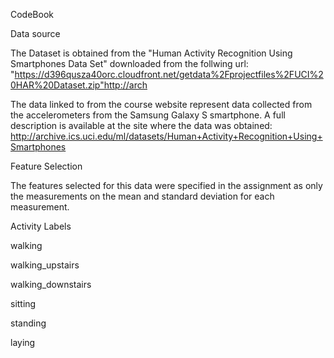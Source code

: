 CodeBook

Data source

The Dataset is obtained from the "Human Activity Recognition Using Smartphones Data Set" downloaded from the follwing url: "https://d396qusza40orc.cloudfront.net/getdata%2Fprojectfiles%2FUCI%20HAR%20Dataset.zip"http://arch

The data linked to from the course website represent data collected from the accelerometers from the Samsung Galaxy S smartphone. A full description is available at the site where the data was obtained:
  http://archive.ics.uci.edu/ml/datasets/Human+Activity+Recognition+Using+Smartphones

Feature Selection

The features selected for this data were specified in the assignment as only the measurements on the mean and standard deviation for each measurement.

Activity Labels

walking

walking_upstairs

walking_downstairs

sitting

standing

laying
